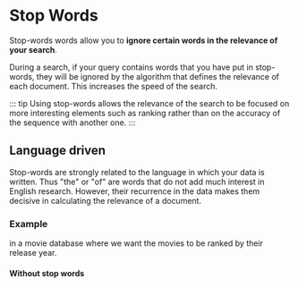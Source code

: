 # Stop Words

Stop-words words allow you to **ignore certain words in the relevance of your search**. 

During a search, if your query contains words that you have put in stop-words, they will be ignored by the algorithm that defines the relevance of each document. This increases the speed of the search. 

::: tip
Using stop-words allows the relevance of the search to be focused on more interesting elements such as ranking rather than on the accuracy of the sequence with another one.
:::

## Language driven

Stop-words are strongly related to the language in which your data is written. Thus "the" or "of" are words that do not add much interest in English research. However, their recurrence in the data makes them decisive in calculating the relevance of a document.  

### Example

in a movie database where we want the movies to be ranked by their release year.

#### Without stop words 
<!-- TODO: example -->